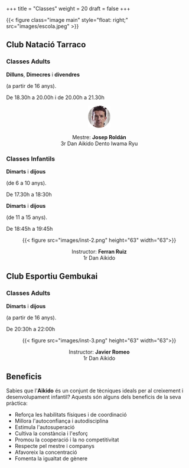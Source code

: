 +++
title = "Classes"
weight = 20
draft = false
+++

{{< figure class="image main" style="float: right;" src="images/escola.jpeg" >}}

## Club Natació Tarraco

### Classes Adults
<div class="row">
  <div class="column-timetable">
    <strong>Dilluns</strong>, <strong>Dimecres</strong> i <strong>divendres</strong>
    <p> (a partir de 16 anys).</p>
    <p>De 18.30h a 20.00h i de 20.00h a 21.30h</p>
  </div>
  <div class="column-instructor" style="text-align:center;">
    <img src="images/inst-1.png" height="60" width="60">
    <p>Mestre: <strong>Josep Roldán</strong><br/>
    3r Dan Aikido Dento Iwama Ryu</p>
  </div>
</div>

### Classes Infantils

<div class="row">
  <div class="column-timetable">
    <strong>Dimarts</strong> i <strong>dijous</strong>
    <p>(de 6 a 10 anys).</p>
    <p>De 17.30h a 18:30h</p>
    <strong>Dimarts</strong> i <strong>dijous</strong>
    <p>(de 11 a 15 anys).</p>
    <p>De 18:45h a 19:45h</p>
  </div>
  <div class="column-instructor" style="text-align: center;">
    {{< figure src="images/inst-2.png" height="63" width="63">}}
    <p>Instructor: <strong>Ferran Ruiz</strong><br/>
    1r Dan Aikido</p>
  </div>
</div>

## Club Esportiu Gembukai

### Classes Adults

<div class="row">
  <div class="column-timetable">
    <strong>Dimarts</strong> i <strong>dijous</strong>
    <p> (a partir de 16 anys).</p>
    <p>De 20:30h a 22:00h</p>
  </div>
  <div class="column-instructor" style="text-align: center;">
    {{< figure src="images/inst-3.png" height="63" width="63">}}
    <p>Instructor: <strong>Javier Romeo</strong><br/>
    1r Dan Aikido</p>
  </div>
</div>

## Beneficis
  Sabies que l'<strong>Aikido</strong> és un conjunt de tècniques ideals per al creixement i desenvolupament infantil? Aquests són alguns dels beneficis de la seva pràctica:


- Reforça les habilitats físiques i de coordinació
- Millora l'autoconfiança i autodisciplina
- Estimula l'autosuperació
- Cultiva la constància i l'esforç
- Promou la cooperació i la no competitivitat
- Respecte pel mestre i companys
- Afavoreix la concentració
- Fomenta la igualtat de gènere

